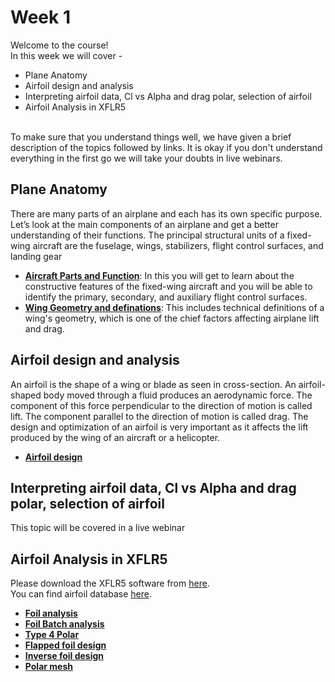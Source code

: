 # Week 1
Welcome to the course! <br />
In this week we will cover - 
* Plane Anatomy
* Airfoil design and analysis
* Interpreting airfoil data, Cl vs Alpha and drag polar, selection of airfoil
* Airfoil Analysis in XFLR5
<br />
To make sure that you understand things well, we have given a brief description of the topics followed by links. It is okay if you don't understand everything in the first go we will take your doubts in live webinars. 

## Plane Anatomy
There are many parts of an airplane and each has its own specific purpose. Let’s look at the main components of an airplane and get a better understanding of their functions.
The principal structural units of a fixed-wing aircraft are the fuselage, wings, stabilizers, flight control surfaces, and landing gear
* **[Aircraft Parts and Function](https://www.grc.nasa.gov/www/k-12/airplane/airplane.html)**: In this you will get to learn about the constructive features of the fixed-wing aircraft and you will be able to identify the primary, secondary, and auxiliary flight control surfaces.     
* **[Wing Geometry and definations](https://www.grc.nasa.gov/www/k-12/airplane/geom.html)**: This includes technical definitions of a wing's geometry, which is one of the chief factors affecting airplane lift and drag.

## Airfoil design and analysis
An airfoil is the shape of a wing or blade as seen in cross-section. An airfoil-shaped body moved through a fluid produces an aerodynamic force. The component of this force perpendicular to the direction of motion is called lift. The component parallel to the direction of motion is called drag. The design and optimization of an airfoil is very important as it affects the lift produced by the wing of an aircraft or a helicopter.
* **[Airfoil design](https://youtu.be/8fk2J5LtdSg)**

## Interpreting airfoil data, Cl vs Alpha and drag polar, selection of airfoil
This topic will be covered in a live webinar

## Airfoil Analysis in XFLR5
Please download the XFLR5 software from [here](https://sourceforge.net/projects/xflr5/files/latest/download). <br/>
You can find airfoil database [here](https://m-selig.ae.illinois.edu/ads/coord_database.html).
* **[Foil analysis](https://youtu.be/U7saOcozpi8 )**
* **[Foil Batch analysis](https://youtu.be/O4qlA_hjORc)**
* **[Type 4 Polar](https://youtu.be/7obBVeD7wd8)**
* **[Flapped foil design](https://youtu.be/xmalG5VS47g)**
* **[Inverse foil design](https://youtu.be/JmWNR1O4Jdc)**
* **[Polar mesh](https://youtu.be/QfGSKCrv-Ps)**

